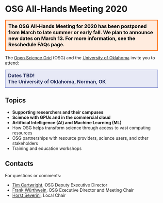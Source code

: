 # OSG All-Hands Meeting 2020

<div style="border: 2px solid #FF6600; color: black; background-color: #FFECDF; padding: 1ex; font-size: 115%; font-weight: bold;">
  The OSG All-Hands Meeting for 2020 has been postponed from March to late
  summer or early fall.  We plan to announce new dates on March 13.  For more
  information, see the Reschedule FAQs page.
</div>

The [Open Science Grid](https://www.opensciencegrid.org) (OSG) and the
[University of Oklahoma](https://www.ou.edu/) invite you to attend:

<div style="border: 1px solid #3F51B5; color: #20295A; background-color: #E7E9F6; padding: 1ex; font-size: 115%; font-weight: bold;">
  Dates TBD!
  <br>
  The University of Oklahoma, Norman, OK
</div>

## Topics

* **Supporting researchers and their campuses**
* **Science with GPUs and in the commercial cloud**
* **Artificial Intelligence (AI) and Machine Learning (ML)**
* How OSG helps transform science through access to vast computing resources
* OSG partnerships with resource providers, science users, and other stakeholders
* Training and education workshops

## Contacts

For questions or comments:

* [Tim Cartwright](mailto:cat@cs.wisc.edu), OSG Deputy Executive Director
* [Frank Würthwein](mailto:fkw@ucsd.edu), OSG Executive Director and Meeting Chair
* [Horst Severini](mailto:severini@ou.edu), Local Chair
